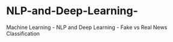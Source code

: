 # NLP-and-Deep-Learning-
Machine Learning - NLP and Deep Learning - Fake vs Real News Classification
